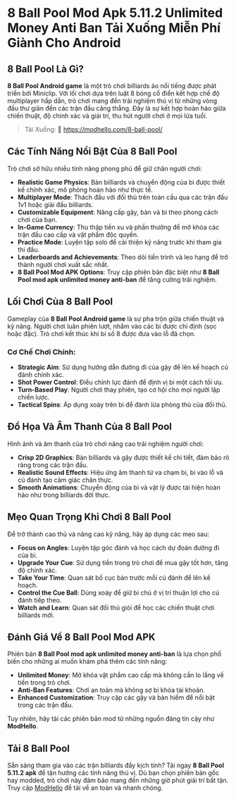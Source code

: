 # 8 Ball Pool Mod Apk 5.11.2 Unlimited Money Anti Ban Tải Xuống Miễn Phí Giành Cho Android

## 8 Ball Pool Là Gì?  

**8 Ball Pool Android game** là một trò chơi billiards ảo nổi tiếng được phát triển bởi Miniclip. Với lối chơi dựa trên luật 8 bóng cổ điển kết hợp chế độ multiplayer hấp dẫn, trò chơi mang đến trải nghiệm thú vị từ những vòng đấu thư giãn đến các trận đấu căng thẳng. Đây là sự kết hợp hoàn hảo giữa chiến thuật, độ chính xác và giải trí, thu hút người chơi ở mọi lứa tuổi.  

> Tải Xuống: 👏 https://modhello.com/8-ball-pool/

## Các Tính Năng Nổi Bật Của 8 Ball Pool  

Trò chơi sở hữu nhiều tính năng phong phú để giữ chân người chơi:  

- **Realistic Game Physics**: Bàn billiards và chuyển động của bi được thiết kế chính xác, mô phỏng hoàn hảo như thực tế.  
- **Multiplayer Mode**: Thách đấu với đối thủ trên toàn cầu qua các trận đấu 1v1 hoặc giải đấu billiards.  
- **Customizable Equipment**: Nâng cấp gậy, bàn và bi theo phong cách chơi của bạn.  
- **In-Game Currency**: Thu thập tiền xu và phần thưởng để mở khóa các trận đấu cao cấp và vật phẩm độc quyền.  
- **Practice Mode**: Luyện tập solo để cải thiện kỹ năng trước khi tham gia thi đấu.  
- **Leaderboards and Achievements**: Theo dõi tiến trình và leo hạng để trở thành người chơi xuất sắc nhất.  
- **8 Ball Pool Mod APK Options**: Truy cập phiên bản đặc biệt như **8 Ball Pool mod apk unlimited money anti-ban** để tăng cường trải nghiệm.  

## Lối Chơi Của 8 Ball Pool  

Gameplay của **8 Ball Pool Android game** là sự pha trộn giữa chiến thuật và kỹ năng. Người chơi luân phiên lượt, nhắm vào các bi được chỉ định (sọc hoặc đặc). Trò chơi kết thúc khi bi số 8 được đưa vào lỗ đã chọn.  

### Cơ Chế Chơi Chính:  

- **Strategic Aim**: Sử dụng hướng dẫn đường đi của gậy để lên kế hoạch cú đánh chính xác.  
- **Shot Power Control**: Điều chỉnh lực đánh để định vị bi một cách tối ưu.  
- **Turn-Based Play**: Người chơi thay phiên, tạo cơ hội cho mọi người lập chiến lược.  
- **Tactical Spins**: Áp dụng xoáy trên bi để đánh lừa phòng thủ của đối thủ.  

## Đồ Họa Và Âm Thanh Của 8 Ball Pool  

Hình ảnh và âm thanh của trò chơi nâng cao trải nghiệm người chơi:  

- **Crisp 2D Graphics**: Bàn billiards và gậy được thiết kế chi tiết, đảm bảo rõ ràng trong các trận đấu.  
- **Realistic Sound Effects**: Hiệu ứng âm thanh từ va chạm bi, bi vào lỗ và cú đánh tạo cảm giác chân thực.  
- **Smooth Animations**: Chuyển động của bi và vật lý được tái hiện hoàn hảo như trong billiards đời thực.  

## Mẹo Quan Trọng Khi Chơi 8 Ball Pool  

Để trở thành cao thủ và nâng cao kỹ năng, hãy áp dụng các mẹo sau:  

- **Focus on Angles**: Luyện tập góc đánh và học cách dự đoán đường đi của bi.  
- **Upgrade Your Cue**: Sử dụng tiền trong trò chơi để mua gậy tốt hơn, tăng độ chính xác.  
- **Take Your Time**: Quan sát bố cục bàn trước mỗi cú đánh để lên kế hoạch.  
- **Control the Cue Ball**: Dùng xoáy để giữ bi chủ ở vị trí thuận lợi cho cú đánh tiếp theo.  
- **Watch and Learn**: Quan sát đối thủ giỏi để học các chiến thuật chơi billiards mới.  

## Đánh Giá Về 8 Ball Pool Mod APK  

Phiên bản **8 Ball Pool mod apk unlimited money anti-ban** là lựa chọn phổ biến cho những ai muốn khám phá thêm các tính năng:  

- **Unlimited Money**: Mở khóa vật phẩm cao cấp mà không cần lo lắng về tiền trong trò chơi.  
- **Anti-Ban Features**: Chơi an toàn mà không sợ bị khóa tài khoản.  
- **Enhanced Customization**: Truy cập các gậy và bàn hiếm để nổi bật trong các trận đấu.  

Tuy nhiên, hãy tải các phiên bản mod từ những nguồn đáng tin cậy như **ModHello**.  

## Tải 8 Ball Pool  

Sẵn sàng tham gia vào các trận billiards đầy kịch tính? Tải ngay **8 Ball Pool 5.11.2 apk** để tận hưởng các tính năng thú vị. Dù bạn chọn phiên bản gốc hay modded, trò chơi này đảm bảo mang đến những giờ phút giải trí bất tận. Truy cập [ModHello](#) để tải về an toàn và nhanh chóng.  
